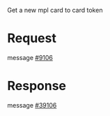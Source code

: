 Get a new mpl card to card token

# Request
message [#9106](../../proto/README.md#action_9106)

# Response
message [#39106](../../proto/README.md#action_39106)

